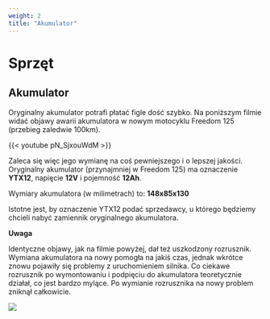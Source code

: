 ```yaml
---
weight: 2
title: "Akumulator"
---
```


# Sprzęt

## Akumulator

Oryginalny akumulator potrafi płatać figle dość szybko. Na poniższym filmie widać objawy awarii akumulatora w nowym motocyklu Freedom 125 (przebieg zaledwie 100km).

{{< youtube pN_SjxouWdM >}}

Zaleca się więc jego wymianę na coś pewniejszego i o lepszej jakości. Oryginalny akumulator (przynajmniej w Freedom 125) ma oznaczenie **YTX12**, napięcie **12V** i pojemność **12Ah**.

Wymiary akumulatora (w milimetrach) to: **148x85x130**

Istotne jest, by oznaczenie YTX12 podać sprzedawcy, u którego będziemy chcieli nabyć zamiennik oryginalnego akumulatora.

**Uwaga**

Identyczne objawy, jak na filmie powyżej, dał też uszkodzony rozrusznik. Wymiana akumulatora na nowy pomogła na jakiś
czas, jednak wkrótce znowu pojawiły się problemy z uruchomieniem silnika.
Co ciekawe rozrusznik po wymontowaniu i podpięciu do akumulatora teoretycznie działał, co jest bardzo mylące. Po
wymianie rozrusznika na nowy problem zniknął całkowicie.

![](/img/hardware/battery.jpg)